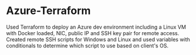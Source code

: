 # Azure-Terraform

Used Terraform to deploy an Azure dev environment including a Linux VM with Docker loaded, NIC, public IP and SSH key pair for remote access. Created remote SSH scripts for Windows and Linux and used variables with conditionals to determine which script to use based on client's OS. 

